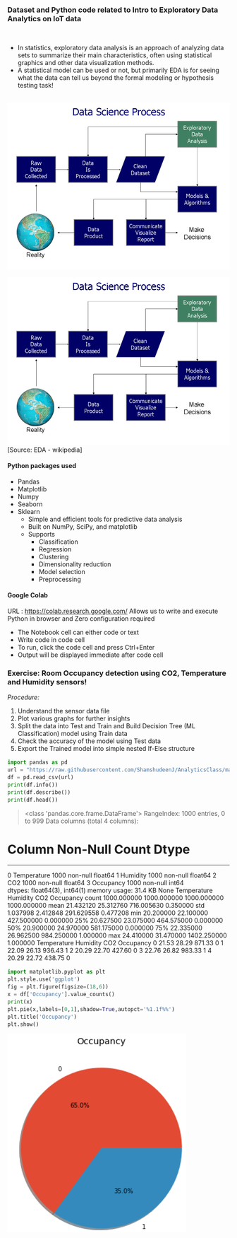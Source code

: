 ### Dataset and Python code related to **Intro to Exploratory Data Analytics** on IoT data
<br>

* In statistics, exploratory data analysis is an approach of analyzing data sets to summarize their main characteristics, often using statistical graphics and other data visualization methods.
* A statistical model can be used or not, but primarily EDA is for seeing what the data can tell us beyond the formal modeling or hypothesis testing task!
<br>
<img src="/images/eda.png" alt="EDA" width="1000"/>

![EDA](/images/eda.png "EDA")
[Source: EDA - wikipedia]

#### Python packages used
* Pandas
* Matplotlib
* Numpy
* Seaborn
* Sklearn
    * Simple and efficient tools for predictive data analysis
    * Built on NumPy, SciPy, and matplotlib
    * Supports
        * Classification
        * Regression
        * Clustering
        * Dimensionality reduction
        * Model selection
        * Preprocessing
#### Google Colab
URL : https://colab.research.google.com/
Allows us to write and execute Python in browser and Zero configuration required
* The Notebook cell can either code or text
* Write code in code cell
* To run, click the code cell and press Ctrl+Enter
* Output will be displayed immediate after code cell

### Exercise: Room Occupancy detection using CO2, Temperature and Humidity sensors!
*Procedure:*
1. Understand the sensor data file 
2. Plot various graphs for further insights
3. Split the data into Test and Train and Build Decision Tree (ML Classification) model using Train data
4. Check the accuracy of the model using Test data
5. Export the Trained model into simple nested If-Else structure

```python
import pandas as pd
url = "https://raw.githubusercontent.com/ShamshudeenJ/AnalyticsClass/master/roomSensorData.csv"
df = pd.read_csv(url)
print(df.info())
print(df.describe())
print(df.head())
```
> <class 'pandas.core.frame.DataFrame'>
RangeIndex: 1000 entries, 0 to 999
Data columns (total 4 columns):
 #   Column       Non-Null Count  Dtype  
---  ------       --------------  -----  
 0   Temperature  1000 non-null   float64
 1   Humidity     1000 non-null   float64
 2   CO2          1000 non-null   float64
 3   Occupancy    1000 non-null   int64  
dtypes: float64(3), int64(1)
memory usage: 31.4 KB
None
       Temperature     Humidity          CO2    Occupancy
count  1000.000000  1000.000000  1000.000000  1000.000000
mean     21.432120    25.312760   716.005630     0.350000
std       1.037998     2.412848   291.629558     0.477208
min      20.200000    22.100000   427.500000     0.000000
25%      20.627500    23.075000   464.575000     0.000000
50%      20.900000    24.970000   581.175000     0.000000
75%      22.335000    26.962500   984.250000     1.000000
max      24.410000    31.470000  1402.250000     1.000000
   Temperature  Humidity     CO2  Occupancy
0        21.53     28.29  871.33          0
1        22.09     26.13  936.43          1
2        20.29     22.70  427.60          0
3        22.76     26.82  983.33          1
4        20.29     22.72  438.75          0

```python
import matplotlib.pyplot as plt
plt.style.use('ggplot')
fig = plt.figure(figsize=(18,6))
x = df['Occupancy'].value_counts()
print(x)
plt.pie(x,labels=[0,1],shadow=True,autopct='%1.1f%%')
plt.title('Occupancy')
plt.show()
```
![Pie](/images/pie.png "Pie")


